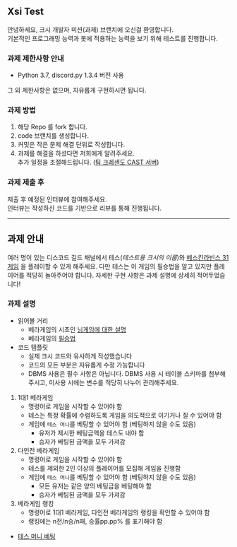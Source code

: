 ## Xsi Test 

안녕하세요, 크시 개발자 미션(과제) 브랜치에 오신걸 환영합니다.
<br>
기본적인 프로그래밍 능력과 봇에 적용하는 능력을 보기 위해 테스트를 진행합니다.

### 과제 제한사항 안내

- Python 3.7, discord.py 1.3.4 버전 사용

그 외 제한사항은 없으며, 자유롭게 구현하시면 됩니다.

### 과제 방법

1. 해당 Repo 를 fork 합니다.
2. code 브랜치를 생성합니다.
3. 커밋은 작은 문제 해결 단위로 작성합니다.
4. 과제를 해결을 하셨다면 저희에게 알려주세요. <br>
    추가 일정을 조절해드립니다. ([팀 크레센도 CAST 서버](https://discord.gg/WqyNJM7))

### 과제 제출 후

제출 후 예정된 인터뷰에 참여해주세요. <br>
인터뷰는 작성하신 코드를 기반으로 리뷰를 통해 진행됩니다.

---

## 과제 안내 

여러 명이 있는 디스코드 길드 채널에서 테스(*테스트용 크시의 이름*)와 <u>[베스킨라빈스 31 게임](https://nyseul.blog.me/220009539606)</u> 을 플레이할 수 있게 해주세요.
다만 테스는 이 게임의 필승법을 알고 있지만 플레이어를 적당히 놀아주어야 합니다. 
자세한 구현 사항은 과제 설명에 상세히 적어두었습니다!

### 과제 설명
- 읽어볼 거리
    - 베라게임의 시초인 [님게임에 대한 설명](https://nyseul.blog.me/220009539606)
    - 베라게임의 [필승법](http://www.astronomer.rocks/news/articleView.html?idxno=86122)
- 코드 템플릿
    - 실제 크시 코드와 유사하게 작성했습니다
    - 코드의 모든 부분은 자유롭게 수정 가능합니다
    - DBMS 사용은 필수 사항은 아닙니다. DBMS 사용 시 테이블 스키마를 첨부해주시고, 미사용 시에는 변수를 적당히 나누어 관리해주세요.

1. 1대1 베라게임
    - 명령어로 게임을 시작할 수 있어야 함
    - 테스는 특정 확률에 수렴하도록 게임을 의도적으로 이기거나 질 수 있어야 함
    - 게임에 `테스 머니`를 베팅할 수 있어야 함 (베팅하지 않을 수도 있음)
        - 유저가 제시한 베팅금액을 테스도 내야 함
        - 승자가 베팅된 금액을 모두 가져감
2. 다인전 베라게임
    - 명령어로 게임을 시작할 수 있어야 함
    - 테스를 제외한 2인 이상의 플레이어를 모집해 게임을 진행함
    - 게임에 `테스 머니`를 베팅할 수 있어야 함 (베팅하지 않을 수도 있음)
        - 모든 유저는 같은 양의 베팅금을 베팅해야 함
        - 승자가 베팅된 금액을 모두 가져감
3. 베라게임 랭킹
    - 명령어로 1대1 베라게임, 다인전 베라게임의 랭킹을 확인할 수 있어야 함
    - 랭킹에는 n전/n승/n패, 승률pp.pp% 를 표기해야 함

* [테스 머니 베팅](https://cafe.naver.com/teamcrescendocafe/book5104350/1184)

